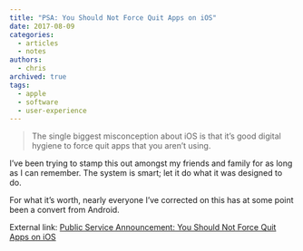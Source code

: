 ```yaml
---
title: "PSA: You Should Not Force Quit Apps on iOS"
date: 2017-08-09
categories:
  - articles
  - notes
authors:
  - chris
archived: true
tags:
  - apple
  - software
  - user-experience
---
```


> The single biggest misconception about iOS is that it’s good digital hygiene to force quit apps that you aren’t using.

I’ve been trying to stamp this out amongst my friends and family for as long as I can remember. The system is smart; let it do what it was designed to do.

For what it’s worth, nearly everyone I’ve corrected on this has at some point been a convert from Android.

External link: [Public Service Announcement: You Should Not Force Quit Apps on iOS](https://daringfireball.net/2017/07/you_should_not_force_quit_apps "external link")
